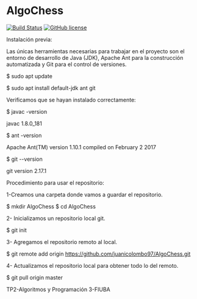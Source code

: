 # AlgoChess

[![Build Status](https://travis-ci.org/juanicolombo97/AlgoChess.svg?branch=master)](https://travis-ci.org/juanicolombo97/AlgoChess) [![GitHub license](https://img.shields.io/github/license/Naereen/StrapDown.js.svg)](https://github.com/Naereen/StrapDown.js/blob/master/LICENSE)



Instalación previa:

Las únicas herramientas necesarias para trabajar en el proyecto son el entorno de desarrollo de Java (JDK), Apache Ant para la construcción automatizada y Git para el control de versiones.

$ sudo apt update

$ sudo apt install default-jdk ant git

Verificamos que se hayan instalado correctamente:

$ javac -version

javac 1.8.0_181

$ ant -version

Apache Ant(TM) version 1.10.1 compiled on February 2 2017

$ git --version

git version 2.17.1


Procedimiento para usar el repositorio:

1-Creamos una carpeta donde vamos a guardar el repositorio.

$ mkdir AlgoChess
$ cd AlgoChess

2- Inicializamos un repositorio local git.

$ git init

3- Agregamos el repositorio remoto al local.

$ git remote add origin https://github.com/juanicolombo97/AlgoChess.git

4- Actualizamos el repositorio local para obtener todo lo del remoto.

$ git pull origin master


TP2-Algoritmos y Programación 3-FIUBA

